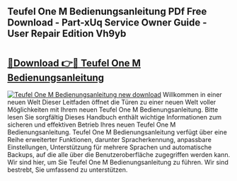 ## Teufel One M Bedienungsanleitung PDf Free Download - Part-xUq Service Owner Guide - User Repair Edition Vh9yb

# <h2><a href="http://df5851h.blite.top/?on=Teufel+One+M+Bedienungsanleitung">🔗Download 👉🔴 Teufel One M Bedienungsanleitung</a></h2>

[![Teufel One M Bedienungsanleitung new download](https://i.imgur.com/lujVjoI.png)](http://df5851h.blite.top/?on=Teufel+One+M+Bedienungsanleitung)
Willkommen in einer neuen Welt Dieser Leitfaden öffnet die Türen zu einer neuen Welt voller Möglichkeiten mit Ihrem neuen Teufel One M Bedienungsanleitung. Bitte lesen Sie sorgfältig Dieses Handbuch enthält wichtige Informationen zum sicheren und effektiven Betrieb Ihres neuen Teufel One M Bedienungsanleitung. Teufel One M Bedienungsanleitung verfügt über eine Reihe erweiterter Funktionen, darunter Spracherkennung, anpassbare Einstellungen, Unterstützung für mehrere Sprachen und automatische Backups, auf die alle über die Benutzeroberfläche zugegriffen werden kann. Wir sind hier, um Sie Teufel One M Bedienungsanleitung zu führen. Wir sind bestrebt, Sie umfassend zu unterstützen.
